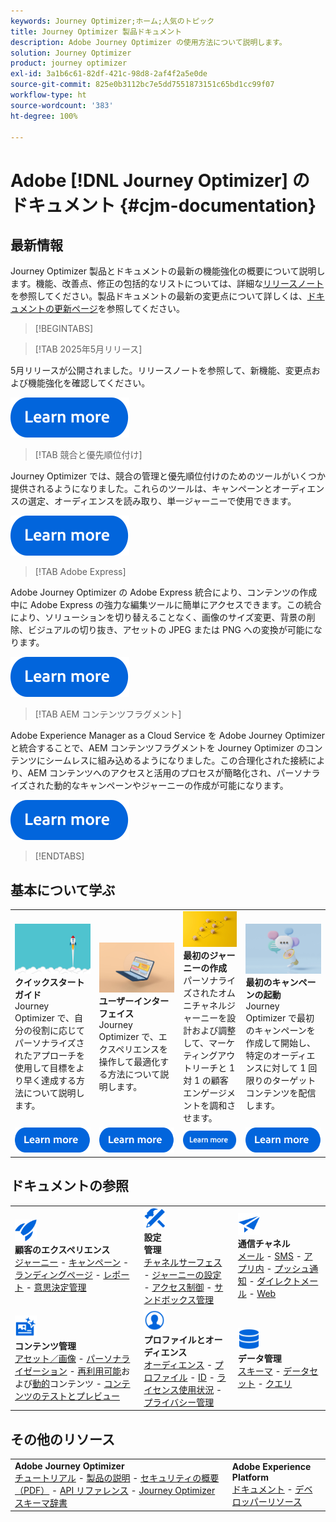 ```yaml
---
keywords: Journey Optimizer;ホーム;人気のトピック
title: Journey Optimizer 製品ドキュメント
description: Adobe Journey Optimizer の使用方法について説明します。
solution: Journey Optimizer
product: journey optimizer
exl-id: 3a1b6c61-82df-421c-98d8-2af4f2a5e0de
source-git-commit: 825e0b3112bc7e5dd7551873151c65bd1cc99f07
workflow-type: ht
source-wordcount: '383'
ht-degree: 100%

---
```


# Adobe [!DNL Journey Optimizer] のドキュメント {#cjm-documentation}

## 最新情報

Journey Optimizer 製品とドキュメントの最新の機能強化の概要について説明します。機能、改善点、修正の包括的なリストについては、詳細な[リリースノート](using/rn/release-notes.md)を参照してください。製品ドキュメントの最新の変更点について詳しくは、[ドキュメントの更新ページ](using/rn/documentation-updates.md)を参照してください。

>[!BEGINTABS]

>[!TAB 2025年5月リリース]

5月リリースが公開されました。リリースノートを参照して、新機能、変更点および機能強化を確認してください。

[![詳細情報](using/assets/do-not-localize/learn-more-button.svg)](using/rn/release-notes.md)

>[!TAB 競合と優先順位付け]

Journey Optimizer では、競合の管理と優先順位付けのためのツールがいくつか提供されるようになりました。これらのツールは、キャンペーンとオーディエンスの選定、オーディエンスを読み取り、単一ジャーニーで使用できます。

[![詳細情報](using/assets/do-not-localize/learn-more-button.svg)](using/conflict-prioritization/gs-conflict-prioritization.md)

>[!TAB Adobe Express]

Adobe Journey Optimizer の Adobe Express 統合により、コンテンツの作成中に Adobe Express の強力な編集ツールに簡単にアクセスできます。この統合により、ソリューションを切り替えることなく、画像のサイズ変更、背景の削除、ビジュアルの切り抜き、アセットの JPEG または PNG への変換が可能になります。

[![詳細情報](using/assets/do-not-localize/learn-more-button.svg)](using/integrations/express.md)

<!--
>[!TAB AI Assistant]

Immerse yourself in a hands-on experience with our [AI Assistant](../help/using/content-management/gs-generative.md) live feature preview, designed to let you explore its features firsthand and fully understand its capabilities.

[![learn more](using/assets/do-not-localize/try-it-button.svg)](https://experienceleague.adobe.com/en/apps/journey-optimizer/ai-assistant-content-accelerator){target="_blank"}-->

>[!TAB AEM コンテンツフラグメント]

Adobe Experience Manager as a Cloud Service を Adobe Journey Optimizer と統合することで、AEM コンテンツフラグメントを Journey Optimizer のコンテンツにシームレスに組み込めるようになりました。この合理化された接続により、AEM コンテンツへのアクセスと活用のプロセスが簡略化され、パーソナライズされた動的なキャンペーンやジャーニーの作成が可能になります。

[![詳細情報](using/assets/do-not-localize/learn-more-button.svg)](using/integrations/aem-fragments.md)


>[!ENDTABS]

## 基本について学ぶ

<table style="table-layout:fixed">
  <tr style="border: 0;">
    <td>
    <a href="using/start/quick-start.md"><img src="using/assets/do-not-localize/start-quick.png"></a>
    <div><strong>クイックスタートガイド</strong><br/>Journey Optimizer で、自分の役割に応じてパーソナライズされたアプローチを使用して目標をより早く達成する方法について説明します。</div>
    </td>
    <td>
    <a href="using/start/user-interface.md"><img src="using/assets/do-not-localize/start-interface.jpeg"></a>
    <div><strong>ユーザーインターフェイス</strong><br/>Journey Optimizer で、エクスペリエンスを操作して最適化する方法について説明します。</div>
    </td>
    <td>
    <a href="using/building-journeys/journey-gs.md"><img src="using/assets/do-not-localize/start-journey.jpeg"></a>
    <div><strong>最初のジャーニーの作成</strong><br/>パーソナライズされたオムニチャネルジャーニーを設計および調整して、マーケティングアウトリーチと 1 対 1 の顧客エンゲージメントを調和させます。 
    </div>
    </td>
    <td>
    <a href="using/campaigns/create-campaign.md"><img src="using/assets/do-not-localize/start-campaign.jpeg"></a>
    <div><strong>最初のキャンペーンの起動</strong><br/>Journey Optimizer で最初のキャンペーンを作成して開始し、特定のオーディエンスに対して 1 回限りのターゲットコンテンツを配信します。</div>
    </td>
  </tr>
  <tr style="border: 0;">
    <td align="center"><a href="using/start/quick-start.md"><img src="using/assets/do-not-localize/learn-more-button.svg"></a></td>
    <td align="center"><a href="using/start/user-interface.md"><img src="using/assets/do-not-localize/learn-more-button.svg"></a></td>
    <td align="center"><a href="using/building-journeys/journey-gs.md"><img src="using/assets/do-not-localize/learn-more-button.svg"></a></td>
    <td align="center"><a href="using/campaigns/create-campaign.md"><img src="using/assets/do-not-localize/learn-more-button.svg"></a></td>
    </tr>
</table>

## ドキュメントの参照

<table style="table-layout:auto">
  <tr style="border: 0;">
    <td>
      <img src="using/assets/do-not-localize/icon-quick-start.svg" width="35px"><br/>
      <strong>顧客のエクスペリエンス</strong><br/><a href="using/building-journeys/journey.md">ジャーニー</a> - <a href="using/campaigns/get-started-with-campaigns.md">キャンペーン</a> - <a href="using/landing-pages/get-started-lp.md">ランディングページ</a> - <a href="using/reports/live-report.md">レポート</a> - <a href="using/offers/get-started/starting-offer-decisioning.md">意思決定管理</a>
    </td>
    <td>
      <img src="using/assets/do-not-localize/icon-configure.svg" width="35px"><br/>
      <strong>設定<br/>管理</strong><br/><a href="using/configuration/channel-surfaces.md">チャネルサーフェス</a> - <a href="using/configuration/about-data-sources-events-actions.md">ジャーニーの設定</a> - <a href="using/administration/permissions-overview.md">アクセス制御</a> - <a href="using/administration/sandboxes.md">サンドボックス管理</a>
    </td>
    <td>
      <img src="using/assets/do-not-localize/icon-campaign.svg" width="35px"><br/>
      <strong>通信チャネル</strong><br/><a href="using/email/get-started-email.md">メール</a> - <a href="using/sms/get-started-sms.md">SMS</a> - <a href="using/in-app/get-started-in-app.md">アプリ内</a> - <a href="using/push/get-started-push.md">プッシュ通知</a> - <a href="using/direct-mail/get-started-direct-mail.md">ダイレクトメール</a> - <a href="using/web/get-started-web.md">Web</a>
    </td>
  </tr>
  <tr style="border: 0;">
    <td>
      <img src="using/assets/do-not-localize/icon-content.svg" width="35px"><br/>
      <strong>コンテンツ管理</strong><br/><a href="using/integrations/assets.md">アセット／画像</a> - <a href="using/personalization/personalize.md">パーソナライゼーション</a> - <a href="using/content-management/content-templates.md">再利用可能</a>および<a href="using/personalization/dynamic-content.md">動的</a>コンテンツ - <a href="using/content-management/preview-test.md">コンテンツのテストとプレビュー</a>
    </td>
    <td>
      <img src="using/assets/do-not-localize/icon_profile-audience.svg" width="35px"><br/>
      <strong>プロファイルとオーディエンス</strong><br/><a href="using/audience/about-audiences.md">オーディエンス</a> - <a href="using/audience/get-started-profiles.md">プロファイル</a> - <a href="using/audience/get-started-identity.md">ID</a> - <a href="using/audience/license-usage.md">ライセンス使用状況</a> - <a href="using/privacy/get-started-privacy.md">プライバシー管理</a>
    </td>
    <td>
      <img src="using/assets/do-not-localize/icon-data.svg" width="35px"><br/>
      <strong>データ管理</strong><br/><a href="using/data/get-started-schemas.md">スキーマ</a> - <a href="using/data/get-started-datasets.md">データセット</a> - <a href="using/data/get-started-queries.md">クエリ</a>
    </td>
  </tr>
</table>

## その他のリソース

<table style="table-layout:fixed"><tr style="border: 0;">
<td><strong>Adobe Journey Optimizer</strong><br/>
<a href="https://experienceleague.adobe.com/docs/journey-optimizer-learn/tutorials/overview.html?lang=ja" target="_blank">チュートリアル</a> - <a href="https://helpx.adobe.com/jp/legal/product-descriptions/adobe-journey-optimizer.html" target="_blank">製品の説明</a> - <a href="https://www.adobe.com/content/dam/cc/en/security/pdfs/AJO_SecurityOverview.pdf" target="_blank">セキュリティの概要（PDF）</a> - <a href="https://developer.adobe.com/journey-optimizer-apis/" target="_blank">API リファレンス</a> - <a href="https://experienceleague.adobe.com/tools/ajo-schemas/schema-dictionary.html?lang=ja" target="_blank">Journey Optimizer スキーマ辞書</a>

</td>
<td><strong>Adobe Experience Platform</strong><br/>
<a href="https://experienceleague.adobe.com/docs/experience-platform/landing/home.html?lang=ja" target="_blank">ドキュメント</a> - <a href="https://www.adobe.com/jp/experience-platform/documentation-and-developer-resources.html" target="_blank">デベロッパーリソース</a>
</td>
</tr></table>

<!--table style="table-layout:auto"><tr style="border: 0;"><td><img src="using/assets/do-not-localize/newsletter.png"></td><td>
<b>Stay informed and elevate your Adobe Journey Optimizer experience!</b><br/>Sign up for our quarterly newsletter. Gain exclusive access to the latest product updates, captivating stories, real-world use cases, valuable tips, and more – all delivered directly to your inbox every quarter. <a href="https://www.adobe.com/subscription/Adobe_Journey_Optimizer_NL.html">Sign up today!</a></td></tr></table-->
